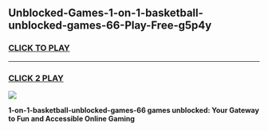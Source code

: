 
## Unblocked-Games-1-on-1-basketball-unblocked-games-66-Play-Free-g5p4y
<h3>
<a href="https://premium76.site?title=1-on-1-basketball-unblocked-games-66&ref=15A">CLICK TO PLAY</a></h3>
<hr>

<h3>
<a href="https://premium76.site?title=1-on-1-basketball-unblocked-games-66&ref=15A">CLICK 2 PLAY</a>
  
</h3>

<a href="https://premium76.site?title=1-on-1-basketball-unblocked-games-66&ref=15A"><img src="https://clearcache.store/games.png"></a>


**1-on-1-basketball-unblocked-games-66 games unblocked: Your Gateway to Fun and Accessible Online Gaming**
